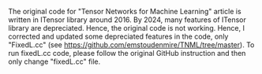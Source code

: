 The original code for "Tensor Networks for Machine Learning" article is written in ITensor library around 2016. By 2024, many features of ITensor library are depreciated. Hence, the original code is not working. Hence, I corrected and updated some depreciated features in the code, only "FixedL.cc" (see https://github.com/emstoudenmire/TNML/tree/master). To run fixedL.cc code, please follow the original GitHub instruction and then only change "fixedL.cc" file.
